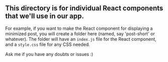 ## This directory is for individual React components that we'll use in our app.

For example, if you want to make the React component for displaying a minimized post, you will create a folder here (named, say 'post-short' or whatever). The folder will have an `index.js` file for the React component, and a `style.css` file for any CSS needed.

Ask me if you have any doubts or issues :)
